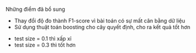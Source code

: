 Những điểm đã bổ sung
- Thay đổi độ đo thành F1-score vì bài toán có sự mất cân bằng dữ liệu
- Sử dụng thuật toán boosting cho cây quyết định, cho ra kết quả tốt hơn
 + test size = 0.1 thì xấp xỉ
 + test size = 0.3 thì tốt hơn